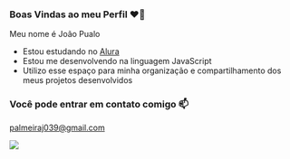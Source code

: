 ### Boas Vindas ao meu Perfil ❤️‍🔥

Meu nome é João Pualo

- Estou estudando no [Alura](https://alura.com.br)
- Estou me desenvolvendo na linguagem JavaScript
- Utilizo esse espaço para minha organização e compartilhamento dos meus projetos desenvolvidos

### Você pode entrar em contato comigo 📫

palmeiraj039@gmail.com

![](https://media1.tenor.com/m/D6P7ayaAqY0AAAAd/the-chosen-os-escolhidos.gif)
